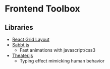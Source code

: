 # Frontend Toolbox

## Libraries

- [React Grid Layout](https://github.com/STRML/react-grid-layout)
- [Sabbt.js](http://daniel-lundin.github.io/snabbt.js/)
  - Fast animations with javascript/css3
- [Theater.js](https://github.com/Zhouzi/TheaterJS)
  - Typing effect mimicking human behavior
